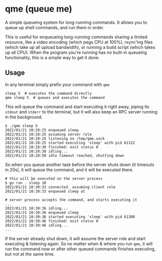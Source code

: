 # qme (queue me)

A simple queueing system for long-running commands. It allows you to queue up shell commands, and run them in order.

This is useful for enqueueing long-running commands sharing a limited resource, like a video encoding (which pegs CPU at 100%),
rsync'ing files (which take up all upload bandwidth), or running a build script (which takes up all CPU). When the program you're running
has no built-in queueing functionality, this is a simple way to get it done.

## Usage

In any terminal simply prefix your command with `qme`

```shell
sleep 5  # executes the command directly
qme sleep 5  # queues and executes the command
```

This will queue the command and start executing it right away, piping its `stdout` and `stderr` to the terminal, but it
will also keep an RPC server running in the background.

```shell
$ ./qme sleep 5
2022/01/21 10:28:25 enqueued sleep
2022/01/21 10:28:25 assuming server role
2022/01/21 10:28:25 listening on /tmp/qme.sock
2022/01/21 10:28:25 started executing 'sleep' with pid 61122
2022/01/21 10:28:30 finished: exit status 0
2022/01/21 10:28:30 idling...
2022/01/21 10:28:50 idle timeout reached, shutting down
```

So when you queue another task before the server shuts down (it timeouts in 20s), it will queue the command, and it will
be executed there.

```shell
# this will be executed on the server process
$ go run . sleep 10
2022/01/21 10:30:33 connected. assuming client role
2022/01/21 10:30:33 enqueued sleep at
```

```shell
# server process accepts the command, and starts executing it  
...
2022/01/21 10:30:36 idling...
2022/01/21 10:30:36 enqueued sleep
2022/01/21 10:30:36 started executing 'sleep' with pid 61308
2022/01/21 10:30:46 finished: exit status 0
2022/01/21 10:30:46 idling...
...
```

If the server already shut down, it will assume the server role and start executing & listening again. So no matter when
& where you run `qme`, it will run the command now or after other queued commands finishes executing, but not at the same
time.

